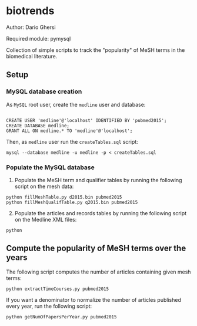 # biotrends
Author:  Dario Ghersi

Required module: pymysql

Collection of simple scripts to track the "popularity" of MeSH terms in the biomedical literature.

## Setup

### MySQL database creation

As ```MySQL``` root user, create the ```medline``` user and database:

```

CREATE USER 'medline'@'localhost' IDENTIFIED BY 'pubmed2015';
CREATE DATABASE medline;
GRANT ALL ON medline.* TO 'medline'@'localhost';

```

Then, as ```medline``` user run the ```createTables.sql``` script:

```
mysql --database medline -u medline -p < createTables.sql
```

### Populate the MySQL database

1. Populate the MeSH term and qualifier tables by running the following script on the mesh data:

```
python fillMeshTable.py d2015.bin pubmed2015
python fillMeshQualifTable.py q2015.bin pubmed2015
```

2. Populate the articles and records tables by running the following script on the Medline XML files:

```
python 
```

## Compute the popularity of MeSH terms over the years

The following script computes the number of articles containing given mesh terms:

```
python extractTimeCourses.py pubmed2015
```

If you want a denominator to normalize the number of articles published every year, run the following script:

```
python getNumOfPapersPerYear.py pubmed2015
```

